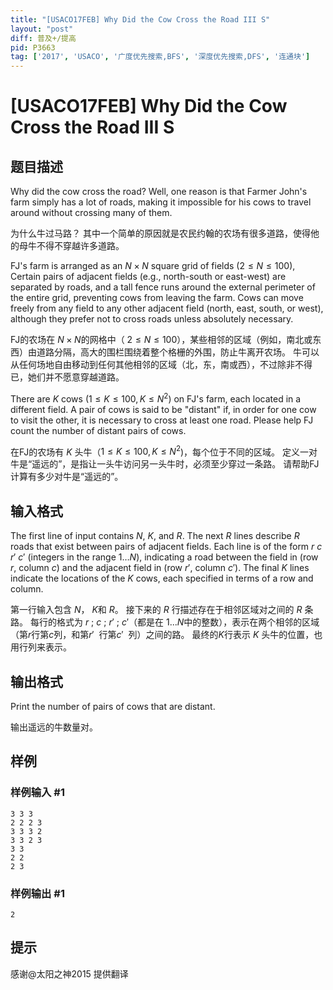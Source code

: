 ```yaml
---
title: "[USACO17FEB] Why Did the Cow Cross the Road III S"
layout: "post"
diff: 普及+/提高
pid: P3663
tag: ['2017', 'USACO', '广度优先搜索,BFS', '深度优先搜索,DFS', '连通块']
---
```

# [USACO17FEB] Why Did the Cow Cross the Road III S
## 题目描述

Why did the cow cross the road? Well, one reason is that Farmer John's farm simply has a lot of roads, making it impossible for his cows to travel around without crossing many of them.

为什么牛过马路？ 其中一个简单的原因就是农民约翰的农场有很多道路，使得他的母牛不得不穿越许多道路。

FJ's farm is arranged as an $N \times N$ square grid of fields ($2 \leq N \leq 100$), Certain pairs of adjacent fields (e.g., north-south or east-west) are separated by roads, and a tall fence runs around the external perimeter of the entire grid, preventing cows from leaving the farm. Cows can move freely from any field to any other adjacent field (north, east, south, or west), although they prefer not to cross roads unless absolutely necessary.

FJ的农场在 $N\times N$的网格中（ $2\le N\le 100$），某些相邻的区域（例如，南北或东西）由道路分隔，高大的围栏围绕着整个格栅的外围，防止牛离开农场。 牛可以从任何场地自由移动到任何其他相邻的区域（北，东，南或西），不过除非不得已，她们并不愿意穿越道路。

There are $K$ cows ($1 \leq K \leq 100, K \leq N^2$) on FJ's farm, each located in a different field. A pair of cows is said to be "distant" if, in order for one cow to visit the other, it is necessary to cross at least one road. Please help FJ count the number of distant pairs of cows.

在FJ的农场有 $K$ 头牛（$1\le K\le 100,K\le N^{2}$)，每个位于不同的区域。 定义一对牛是“遥远的”，是指让一头牛访问另一头牛时，必须至少穿过一条路。 请帮助FJ计算有多少对牛是“遥远的”。

## 输入格式

The first line of input contains $N$, $K$, and $R$. The next $R$ lines describe $R$ roads that exist between pairs of adjacent fields. Each line is of the form $r$ $c$ $r'$ $c'$ (integers in the range $1 \ldots N$), indicating a road between the field in (row $r$, column $c$) and the adjacent field in (row $r'$, column $c'$). The final $K$ lines indicate the locations of the $K$ cows, each specified in terms of a row and column.

第一行输入包含 $N$， $K$和 $R$。 接下来的 $R$ 行描述存在于相邻区域对之间的 $R$ 条路。 每行的格式为 $r$ ; $c$ ; $r'$ ; $c'$（都是在 $1...N$中的整数），表示在两个相邻的区域（第$r$行第$c$列，和第$r​'$ ​​ 行第$c​'$ ​​ 列）之间的路。 最终的$K$行表示 $K$ 头牛的位置，也用行列来表示。

## 输出格式

Print the number of pairs of cows that are distant.

输出遥远的牛数量对。

## 样例

### 样例输入 #1
```
3 3 3
2 2 2 3
3 3 3 2
3 3 2 3
3 3
2 2
2 3
```
### 样例输出 #1
```
2
```
## 提示

感谢@太阳之神2015 提供翻译

